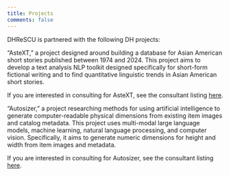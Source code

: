 ```yaml
---
title: Projects
comments: false
---
```


DHReSCU is partnered with the following DH projects:

“AsteXT,” a project designed around building a database for Asian American short stories published between 1974 and 2024. This project aims to develop a text analysis NLP toolkit designed specifically for short-form fictional writing and to find quantitative linguistic trends in Asian American short stories.

If you are interested in consulting for AsteXT, see the consultant listing [here](/posts/jerry).

“Autosizer,” a project researching methods for using artificial intelligence to generate computer-readable physical dimensions from existing item images and catalog metadata. This project uses multi-modal large language models, machine learning, natural language processing, and computer vision. Specifically, it aims to generate numeric dimensions for height and width from item images and metadata. 

If you are interested in consulting for Autosizer, see the consultant listing [here](/posts/seanfraga).